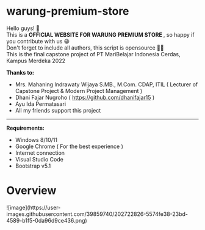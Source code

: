 # warung-premium-store

Hello guys! 👋 <br>
This is a <b> OFFICIAL WEBSITE FOR WARUNG PREMIUM STORE </b>, so happy if you contribute with us 😀 <br>
Don't forget to include all authors, this script is opensource 👌🏽 <br>
This is the final capstone project of PT MariBelajar Indonesia Cerdas, Kampus Merdeka 2022

<b>Thanks to: </b>
- Mrs. Mahaning Indrawaty Wijaya S.MB., M.Com. CDAP, ITIL ( Lecturer of Capstone Project & Modern Project Management )
- Dhani Fajar Nugroho ( https://github.com/dhanifajar15 )
- Ayu Ida Permatasari
- All my friends support this project

<hr>

<b>Requirements:</b>
- Windows 8/10/11
- Google Chrome ( For the best experience )
- Internet connection
- Visual Studio Code
- Bootstrap v5.1

<h1>Overview</h1>
![image](https://user-images.githubusercontent.com/39859740/202722826-5574fe38-23bd-4589-b1f5-0da96d9ce436.png)

